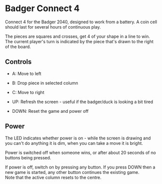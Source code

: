 # Badger Connect 4

Connect 4 for the Badger 2040, designed to work from a battery.  A coin cell should last for several hours of continuous play.

The pieces are squares and crosses, get 4 of your shape in a line to win.  The current player's turn is indicated by the piece that's drawn to the right of the board.

## Controls

* A: Move to left
* B: Drop piece in selected column
* C: Move to right

* UP: Refresh the screen - useful if the badger/duck is looking a bit tired
* DOWN: Reset the game and power off

## Power

The LED indicates whether power is on - while the screen is drawing and you can't do anything it is dim, when you can take a move it is bright.

Power is switched off when someone wins, or after about 20 seconds of no buttons being pressed.

If power is off, switch on by pressing any button.  If you press DOWN then a new game is started, any other button continues the existing game.  
Note that the active column resets to the centre.
